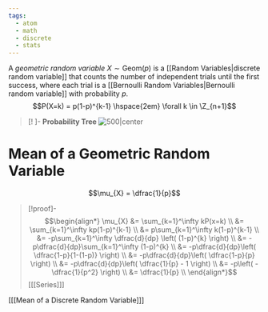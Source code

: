 ```yaml
---
tags:
  - atom
  - math
  - discrete
  - stats
---
```

A *geometric random variable* $X \sim\text{Geom}(p)$ is a [[Random Variables|discrete random variable]] that counts the number of independent trials until the first success, where each trial is a [[Bernoulli Random Variables|Bernoulli random variable]] with probability $p$.
$$P(X=k) = p(1-p)^{k-1} \hspace{2em} \forall k \in \Z_{n+1}$$
> [! ]- **Probability Tree**
> ![500|center](geometric-random-variable.excalidraw)

# Mean of a Geometric Random Variable
$$\mu_{X} = \dfrac{1}{p}$$
> [!proof]-
> $$\begin{align*}
> 	\mu_{X} &= \sum_{k=1}^\infty kP(x=k) \\
> 	 &= \sum_{k=1}^\infty kp(1-p)^{k-1} \\
> 	 &= p\sum_{k=1}^\infty k(1-p)^{k-1} \\
> 	 &= -p\sum_{k=1}^\infty \dfrac{d}{dp} \left( (1-p)^{k} \right) \\
> 	 &= -p\dfrac{d}{dp}\sum_{k=1}^\infty (1-p)^{k} \\
> 	 &= -p\dfrac{d}{dp}\left( \dfrac{1-p}{1-(1-p)} \right) \\
> 	 &= -p\dfrac{d}{dp}\left( \dfrac{1-p}{p} \right) \\
> 	 &= -p\dfrac{d}{dp}\left( \dfrac{1}{p} - 1 \right) \\
> 	 &= -p\left( -\dfrac{1}{p^2} \right) \\
> 	 &= \dfrac{1}{p} \\
> \end{align*}$$
> \[[[Series]]\]

\[[[Mean of a Discrete Random Variable]]\]